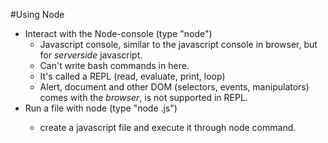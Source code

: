 #Using Node

* Interact with the Node-console (type "node")
    - Javascript console, similar to the javascript console in browser, but for *serverside* javascript. 
    - Can't write bash commands in here. 
    - It's called a REPL (read, evaluate, print, loop)
    - Alert, document and other DOM (selectors, events, manipulators) comes with the *browser*, is not supported in REPL.
* Run a file with node (type "node <filename>.js")
    - create a javascript file and execute it through node command. 